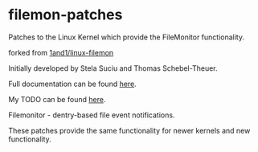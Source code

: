 filemon-patches
===============

Patches to the Linux Kernel which provide the FileMonitor functionality.

forked from [1and1/linux-filemon](https://github.com/1and1/linux-filemon/)

Initially developed by Stela Suciu and Thomas Schebel-Theuer.

Full documentation can be found [here](https://github.com/hackman/filemon-patches/wiki/Documentation).

My TODO can be found [here](https://github.com/hackman/filemon-patches/wiki/TODO).

Filemonitor - dentry-based file event notifications.

These patches provide the same functionality for newer kernels and new functionality.



